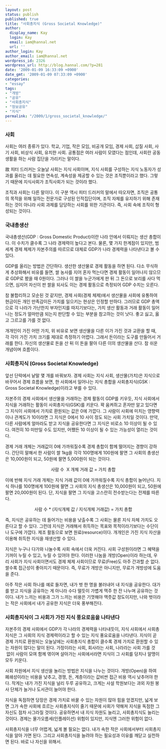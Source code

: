 ```yaml
---
layout: post
status: publish
published: true
title: "사회총지식 (Gross Societal Knowledge)"
author:
  display_name: Kay
  login: Kay
  email: iam@hannal.net
  url: ''
author_login: Kay
author_email: iam@hannal.net
wordpress_id: 2326
wordpress_url: http://blog.hannal.com/?p=281
date: '2009-01-09 16:33:09 +0900'
date_gmt: '2009-01-09 07:33:09 +0900'
categories:
- "essay"
tags:
- "개방"
- "공유"
- "사회총지식"
- "정보공유"
- "지식"
permalink: "/2009/1/gross_societal_knowledge/"
---
```

<div>
<h3>사회</h3>
<p>사회는 여러 종류가 있다. 학교, 기업, 작은 모임, 비공개 모임, 경제 사회, 삽질 사회, 사기 사회, 비상식 사회, 유치한 사회. 공통점은 여러 사람이 모였다는 점인데, 사회란 공동생활을 하는 사람 집단을 가리키는 말이다.</p>
<p><span class="fs14"><span style="background-color: #ffffff;" onmouseover="javascript:UI.toolTip(event,{ layerFixed:true,mousemove:null}, 'center', this);">故 </span></span>피터 드러커는 오늘날 사회는 지식 사회이며, 지식 사회를 구성하는 지식 노동자가 성과를 올리는 데 필요한 연속성, 계속성을 제공할 수 있는 것은 조직뿐이라고 했다. 그렇기 때문에 지식사회가 조직사회가 되는 것이라 했다.</p>
<p>조직과 사회는 다른 말이다. 이 구분 역시 피터 드러커의 말에서 따오자면, 조직은 공통의 목적을 위해 일하는 전문가로 구성된 인적집단이며, 조직 자체를 유지하기 위해 존재하는 것이 아니라 사회 과제를 담당하는 사회를 위한 기관이다. 즉, 사회 속에 조직이 형성되는 것이다.</p>
<h3>국내총생산</h3>
<p>국내총생산(GDP : Gross Domestic Product)이란 나라 안에서 이뤄지는 생산 총합이다. 이 수치가 클수록 그 나라 경제력이 높다고 본다. 물론, 몇 가지 한계점이 있지만, 범세계 경제 체제가 자본주의를 따르므로 대체로 GDP가 나라 경제력을 나타낸다고 볼 수 있다.</p>
<p>GDP를 올리는 방법은 간단하다. 생산한 생산물로 경제 활동을 하면 된다. 다소 무식하게 추상화해서 비유를 들면, 쌀 농사를 지어 혼자 먹는다면 경제 활동이 일어나지 않으므로 GDP로 봤을 때 0원이다. 그러나 이 쌀을 누군가에게 판 뒤 그 돈으로 보리를 사다 먹으면, 심지어 자신이 판 쌀을 되사도 이는 경제 활동으로 측정되어 GDP 수치는 오른다.</p>
<p>참 불합리하고 모순된 것 같지만, 경제 사회(경제 체제)에서 생산물을 사회에 유통하여 현금이든 개인 만족감이든 가치를 일으키는 현상은 인정할 만하다. 그러므로 GDP 총액으로 각 나라가 가난한지 부자인지를 따지기보다는, 가치 생산 활동과 거래 활동이 일어나는 정도가 얼마만큼 되는지 판단할 수 있는 부분을 참고하는 것이 낫다. 좋고 싫고, 옳고 그르고를 가를 것 없다.</p>
<p>개개인이 가진 어떤 가치, 위 비유로 보면 생산물을 다른 이가 가진 것과 교환을 할 때, 각 각이 가진 가치 크기를 제대로 측정하기 어렵다. 그래서 돈이라는 도구를 만들어서 거래를 한다. 자신의 생산물로 돈을 산 뒤 이 돈을 팔아 다른 이의 생산물을 산다. 참 쉬운 개념이며 흐름이다.</p>
<h3>사회총지식 (Gross Societal Knowledge)</h3>
<p>앞선 단락에서 낱말 몇 개를 바꿔보자. 경제 사회는 지식 사회, 생산물(가치)은 지식으로 바꾸어서 경제 흐름을 보면, 한 사회에서 일어나는 지식 총합을 사회총지식(GSK : Gross Societal Knowledge)이라고 부를 수 있다.</p>
<p>자본주의 경제 사회에서 생산물을 거래하는 경제 활동이 GDP를 키우듯, 지식 사회에서 지식을 거래하는 활동이 사회총지식(GSK)를 키운다. 꽉 움켜쥐고 혼자만 알고 있다면 그 지식이 사회에서 가치로 환원되는 값은 0에 가깝다. 그 사람이 사회에 미치는 영향력이나 관계도가 10이라면 그 지식은 0에서 10 사이 정도 되는 사회 가치일 것이다. 만약, 다른 사람에게 얼마라도 받고 지식을 공유한다면 그 지식은 비로소 10 이상이 될 수 있다. 여전히 10 미만일 수도 있지만, 어쨌든 10 이상이 될 수 있는 가능성이 열리는 것이다.</p>
<p>경제 거래 개체는 거래값이 0에 가까워질수록 경제 총합이 함께 떨어지는 경향이 강하다. 간단히 말해서 한 사람이 쌀 1kg을 각각 100명에게 100원에 팔면 그 사회의 총생산은 10,000원이 되고, 50원에 팔면 5,000원이 되는 것이다.</p>
<p style="text-align: center;">사람 수  X 개체 거래 값 = 가치 총합</p>
<p>이에 반해 지식 거래 개체는 지식 거래 값이 0에 가까워질수록 지식 총합이 늘어난다. 지식 하나를 100명에게 100원에 팔면 그 사회의 지식 총생산은 10,000원이 되고, 50원에 팔면 20,000원이 된다. 단, 지식을 팔면 그 지식을 고스란히 전수받는다는 전제를 따른다.</p>
<p style="text-align: center;">사람 수 * (지식개체 값 / 지식개체 거래값) = 가치 총합</p>
<p>즉, 지식은 공유하는 데 들어가는 비용을 낮출수록 그 사회는 물론 지식 자체 가치도 오른다고 할 수 있다. 그런데 지식은 거래해서 취득하는 목표와 목적이라기보다는 수단이나 도구에 가깝다. 제조 활동으로 보면 원료(resource)이다. 개개인은 가진 지식 자산을 이용해 취득한 지식을 재생산할 수 있다.</p>
<p>지식은 누구나 다가와 나눌수록 사회 속에서 더욱 커진다. 사회 구성원이라면 그 혜택을 기꺼이 누릴 수 있고, 누릴 수 있어야 한다. 이러한 나눔을 개방(Open)이라 하는데, 우리 사회가 지식 사회이면서도 경제 체제 사회이므로 무료(Free)도 아주 간과할 순 없다. 쌀수록 접근성이 좋아지기 때문이다. 즉, 무료가 개방은 아니지만, 무료가 개방성에 도움을 준다.</p>
<p>아주 작은 사회 하나를 예로 들자면, 내가 벗 한 명을 불러내어 내 지식을 공유한다. 대가를 받고 지식을 공유하는 게 아니라 수다 떨듯이 가볍게 맥주 한 잔 나누며 공유하는 것이다. 내가 느끼는 비용과 그가 느끼는 비용은 기껏해야 맥줏값 정도이지만, 나와 벗이라는 작은 사회에서 내가 공유한 지식은 더욱 풍부해진다.</p>
<h3>사회총지식이 그 사회가 가진 지식 풍요로움을 나타낸다</h3>
<p>자본주의 경제 사회에서 GDP가 각 나라의 경제력을 나타내듯이, 지식 사회에서 사회총지식은 그 사회의 지식 경제력이라고 할 수 있는 지식 풍요로움을 나타낸다. 지식이 곧 경제 가치로 환원되는 오늘날에는 사회총지식 총합이 클수록 경제 가치로 환원할 수 있는 자원이 많다는 말이 된다. 가정이라는 사회, 회사라는 사회, 나라라는 사회 가를 것  없이 사람이 모여 함께 엮이며 살아가는 사회에서라면 지식이 그 사회를 덩치나 알맹이 모두 키운다.</p>
<p>사회 차원에서 지식 생산을 놀리는 방법은 지식을 나누는 것이다. 개방(Open)을 하여 폐쇄성이라는 비용을 낮추고, 경쟁, 돈, 계층이라는 값비싼 접근 비용 역시 낮추어야 한다. 작게는 내가 가진 지식을 널리 두루 공유하고, 크게는 사설 학원보다는 과외 자원 봉사 단체가 늘거나 도서관이 늘어야 한다.</p>
<p>지식을 독점하면 당장은 경제 가치로 바꿀 수 있는 자원이 많아 힘을 얻겠지만, 넓게 보면 그가 속한 사회에 흐르는 사회총지식이 줄기 때문에 사회가 약해져 지식을 독점한 그 자신도 점차 사그라질 것이다. 공유하면서 내 지식 자원도 늘리고, 사회총지식도 늘리는 것이다. 경제는 물가오름세(인플레이션) 위험이 있지만, 지식엔 그러한 위험이 없다.</p>
<p>사회총지식을 너무 어렵게, 넓게 볼 필요는 없다. 내가 속한 작은 사회에서부터 사회총지식을 알아 가면 된다. 그리고 사회총지식을 늘려야 하는 필요성과 이유를 깨닫고 실천하면 된다. 바로 나 자신을 위해서.</p></div>
